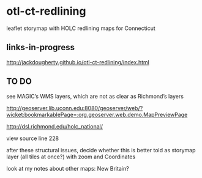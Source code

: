 # otl-ct-redlining
leaflet storymap with HOLC redlining maps for Connecticut

## links-in-progress

http://jackdougherty.github.io/otl-ct-redlining/index.html


## TO DO

see MAGIC’s WMS layers, which are not as clear as Richmond’s layers

http://geoserver.lib.uconn.edu:8080/geoserver/web/?wicket:bookmarkablePage=:org.geoserver.web.demo.MapPreviewPage

http://dsl.richmond.edu/holc_national/

view source line 228

after these structural issues, decide whether this is better told as storymap layer (all tiles at once?) with zoom and Coordinates

look at my notes about other maps: New Britain?
